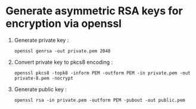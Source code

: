 # Generate asymmetric RSA keys for encryption via openssl

1. Generate private key :

     `openssl genrsa -out private.pem 2048`

2. Convert private key to pkcs8 encoding :

     `openssl pkcs8 -topk8 -inform PEM -outform PEM -in private.pem -out private-8.pem -nocrypt`

3. Generate public key :

     `openssl rsa -in private.pem -outform PEM -pubout -out public.pem`
